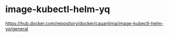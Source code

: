 # image-kubectl-helm-yq
https://hub.docker.com/repository/docker/cauanlima/image-kubectl-helm-yq/general
